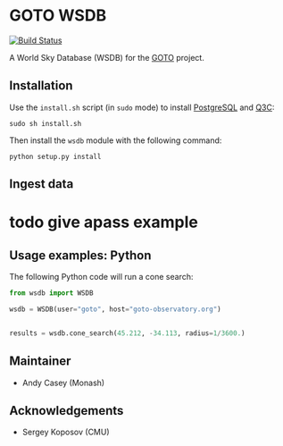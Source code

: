 GOTO WSDB
=========

[![Build Status](https://travis-ci.org/andycasey/goto-wsdb.svg?branch=master)](https://travis-ci.org/andycasey/goto-wsdb)

A World Sky Database (WSDB) for the [GOTO](https://goto-observatory.org/) project.


Installation
------------

Use the ``install.sh`` script (in ``sudo`` mode) to install [PostgreSQL](https://www.postgresql.org) and [Q3C](https://github.com/segasai/q3c):

````
sudo sh install.sh
````

Then install the ``wsdb`` module with the following command:

````
python setup.py install
````

Ingest data
-----------

# todo give apass example


Usage examples: Python
----------------------

The following Python code will run a cone search:

````python
from wsdb import WSDB

wsdb = WSDB(user="goto", host="goto-observatory.org")


results = wsdb.cone_search(45.212, -34.113, radius=1/3600.)
````

Maintainer
----------
- Andy Casey (Monash)


Acknowledgements
----------------
- Sergey Koposov (CMU)
